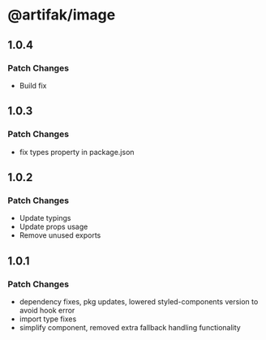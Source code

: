 # @artifak/image

## 1.0.4

### Patch Changes

- Build fix

## 1.0.3

### Patch Changes

- fix types property in package.json

## 1.0.2

### Patch Changes

- Update typings
- Update props usage
- Remove unused exports

## 1.0.1

### Patch Changes

- dependency fixes, pkg updates, lowered styled-components version to avoid hook error
- import type fixes
- simplify component, removed extra fallback handling functionality

